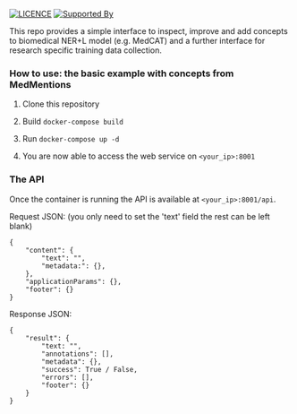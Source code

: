 [![LICENCE](https://img.shields.io/github/license/HDRUK/MedCATweb)](https://github.com/HDRUK/MedCATweb/blob/master/LICENSE)
[![Supported By](https://img.shields.io/badge/Supported%20By-HDR%20UK-blue)](https://hdruk.ac.uk)

This repo provides a simple interface to inspect, improve and add concepts to biomedical NER+L model (e.g. MedCAT) and a further interface for research specific training data collection.

### How to use: the basic example with concepts from MedMentions
1. Clone this repository

2. Build `docker-compose build `

3. Run `docker-compose up -d`

4. You are now able to access the web service on `<your_ip>:8001`


### The API
Once the container is running the API is available at `<your_ip>:8001/api`.


Request JSON: (you only need to set the 'text' field the rest can be left blank)
```
{
    "content": {
        "text": "",
        "metadata:": {},
    },
    "applicationParams": {},
    "footer": {}
}
```



Response JSON:
```
{
    "result": {
        "text: "",
        "annotations": [],
        "metadata": {},
        "success": True / False,
        "errors": [],
        "footer": {}
    }
}
```
